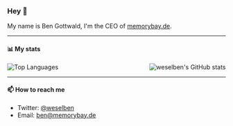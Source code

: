 ### Hey 👋

My name is Ben Gottwald, I'm the CEO of [memorybay.de](https://memorybay.de).

---

#### 📊 My stats

<img align="right" alt="weselben's GitHub stats" src="https://github-readme-stats.vercel.app/api?username=weselben&count_private=1&show_icons=true&" />

![Top Languages](https://github-readme-stats.vercel.app/api/top-langs/?username=weselben)

---

#### 📫 How to reach me

- Twitter: [@weselben](https://twitter.com/weselben)
- Email: [ben@memorybay.de](mailto://ben@memorybay.de)
